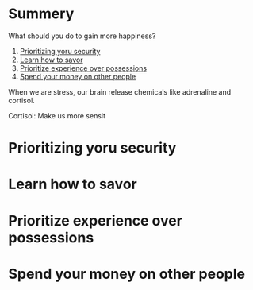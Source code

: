 # Summery
What should you do to gain more happiness?
1. [Prioritizing yoru security](#Prioritizing%20yoru%20security)
2. [Learn how to savor](#Learn%20how%20to%20savor)
3. [Prioritize experience over possessions](#Prioritize%20experience%20over%20possessions)
4. [Spend your money on other people](#Spend%20your%20money%20on%20other%20people)

When we are stress, our brain release chemicals like adrenaline and cortisol.

Cortisol: Make us more sensit


# Prioritizing yoru security


# Learn how to savor

# Prioritize experience over possessions

# Spend your money on other people